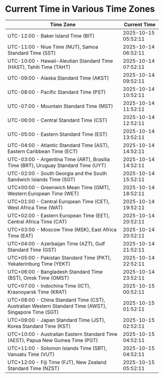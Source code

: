 # Current Time in Various Time Zones

| Time Zone | Current Time |
|-----------|--------------|
| UTC-12:00 - Baker Island Time (BIT) | 2025-10-15 05:52:11 |
| UTC-11:00 - Niue Time (NUT), Samoa Standard Time (SST) | 2025-10-14 06:52:11 |
| UTC-10:00 - Hawaii-Aleutian Standard Time (HAST), Tahiti Time (TAHT) | 2025-10-14 07:52:11 |
| UTC-09:00 - Alaska Standard Time (AKST) | 2025-10-14 09:52:11 |
| UTC-08:00 - Pacific Standard Time (PST) | 2025-10-14 10:52:11 |
| UTC-07:00 - Mountain Standard Time (MST) | 2025-10-14 11:52:11 |
| UTC-06:00 - Central Standard Time (CST) | 2025-10-14 12:52:11 |
| UTC-05:00 - Eastern Standard Time (EST) | 2025-10-14 13:52:11 |
| UTC-04:00 - Atlantic Standard Time (AST), Eastern Caribbean Time (ECT) | 2025-10-14 14:52:11 |
| UTC-03:00 - Argentina Time (ART), Brasília Time (BRT), Uruguay Standard Time (UYT) | 2025-10-14 14:52:11 |
| UTC-02:00 - South Georgia and the South Sandwich Islands Time (SGT) | 2025-10-14 15:52:11 |
| UTC±00:00 - Greenwich Mean Time (GMT), Western European Time (WET) | 2025-10-14 18:52:11 |
| UTC+01:00 - Central European Time (CET), West Africa Time (WAT) | 2025-10-14 19:52:11 |
| UTC+02:00 - Eastern European Time (EET), Central Africa Time (CAT) | 2025-10-14 20:52:11 |
| UTC+03:00 - Moscow Time (MSK), East Africa Time (EAT) | 2025-10-14 20:52:11 |
| UTC+04:00 - Azerbaijan Time (AZT), Gulf Standard Time (GST) | 2025-10-14 21:52:11 |
| UTC+05:00 - Pakistan Standard Time (PKT), Yekaterinburg Time (YEKT) | 2025-10-14 22:52:11 |
| UTC+06:00 - Bangladesh Standard Time (BST), Omsk Time (OMST) | 2025-10-14 23:52:11 |
| UTC+07:00 - Indochina Time (ICT), Krasnoyarsk Time (KRAT) | 2025-10-15 00:52:11 |
| UTC+08:00 - China Standard Time (CST), Australian Western Standard Time (AWST), Singapore Time (SGT) | 2025-10-15 01:52:11 |
| UTC+09:00 - Japan Standard Time (JST), Korea Standard Time (KST) | 2025-10-15 02:52:11 |
| UTC+10:00 - Australian Eastern Standard Time (AEST), Papua New Guinea Time (PGT) | 2025-10-15 04:52:11 |
| UTC+11:00 - Solomon Islands Time (SBT), Vanuatu Time (VUT) | 2025-10-15 04:52:11 |
| UTC+12:00 - Fiji Time (FJT), New Zealand Standard Time (NZST) | 2025-10-15 05:52:11 |
